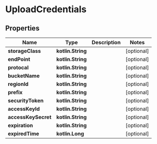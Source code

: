 
# UploadCredentials

## Properties
Name | Type | Description | Notes
------------ | ------------- | ------------- | -------------
**storageClass** | **kotlin.String** |  |  [optional]
**endPoint** | **kotlin.String** |  |  [optional]
**protocal** | **kotlin.String** |  |  [optional]
**bucketName** | **kotlin.String** |  |  [optional]
**regionId** | **kotlin.String** |  |  [optional]
**prefix** | **kotlin.String** |  |  [optional]
**securityToken** | **kotlin.String** |  |  [optional]
**accessKeyId** | **kotlin.String** |  |  [optional]
**accessKeySecret** | **kotlin.String** |  |  [optional]
**expiration** | **kotlin.String** |  |  [optional]
**expiredTime** | **kotlin.Long** |  |  [optional]



